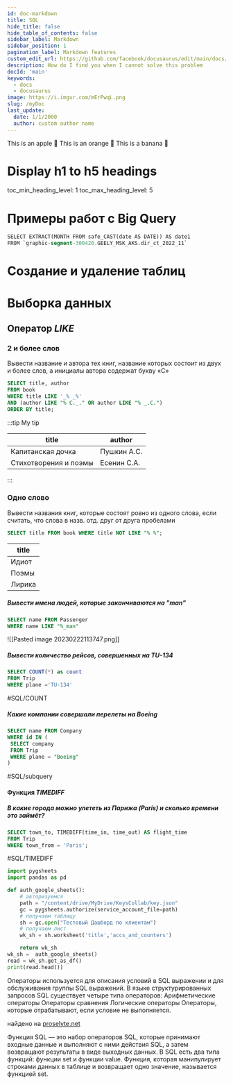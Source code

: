 ```yaml
---
id: doc-markdown
title: SQL
hide_title: false
hide_table_of_contents: false
sidebar_label: Markdown
sidebar_position: 1
pagination_label: Markdown features
custom_edit_url: https://github.com/facebook/docusaurus/edit/main/docs/api-doc-markdown.md
description: How do I find you when I cannot solve this problem
docId: 'main'
keywords:
  - docs
  - docusaurus
image: https://i.imgur.com/mErPwqL.png
slug: /myDoc
last_update:
  date: 1/1/2000
  author: custom author name
---
```


<Tabs>
  <TabItem value="apple" label="Apple" default>
    This is an apple 🍎
  </TabItem>
  <TabItem value="orange" label="Orange">
    This is an orange 🍊
  </TabItem>
  <TabItem value="banana" label="Banana">
    This is a banana 🍌
  </TabItem>
</Tabs>

# Display h1 to h5 headings
toc_min_heading_level: 1
toc_max_heading_level: 5

# Примеры работ с Big Query

```sql title="/src/components/HelloCodeTitle.js"
SELECT EXTRACT(MONTH FROM safe_CAST(date AS DATE)) AS date1
FROM `graphic-segment-300420.GEELY_MSK_AKS.dir_ct_2022_11`
```
# Создание и удаление таблиц
# Выборка данных

## Оператор _LIKE_  
### 2 и более слов
Вывести название и автора тех книг, название которых состоит из двух и более слов, а инициалы автора содержат букву «С»
```sql title="/src/components/HelloCodeTitle.js"
SELECT title, author  
FROM book  
WHERE title LIKE '_% _%'  
AND (author LIKE "% С._." OR author LIKE "% _.С.")  
ORDER BY title;  
```
:::tip My tip

| title                 | author      |
| --------------------- | ----------- |
| Капитанская дочка     | Пушкин А.С. |
| Стихотворения и поэмы | Есенин С.А. |
:::

### Одно слово
Вывести названия книг, которые состоят ровно из одного слова, если считать, что слова в назв. отд. друг от друга пробелами
```sql title="/src/components/HelloCodeTitle.js"
SELECT title FROM book WHERE title NOT LIKE "% %";  
```


| title  |
| ------ |
| Идиот  |
| Поэмы  |
| Лирика |

##### Вывести имена людей, которые заканчиваются на "man"
```SQL  
SELECT name FROM Passenger
WHERE name LIKE "%_man"
```
![[Pasted image 20230222113747.png]]
##### Вывести количество рейсов, совершенных на TU-134
```SQL 
SELECT COUNT(*) as count
FROM Trip
WHERE plane ='TU-134'
```
#SQL/COUNT
##### Какие компании совершали перелеты на Boeing
```SQL 
SELECT name FROM Company
WHERE id IN (
 SELECT company
 FROM Trip
 WHERE plane = "Boeing"
)
```
#SQL/subquery


#### Функция _TIMEDIFF_  
##### В какие города можно улететь из Парижа (Paris) и сколько времени это займёт?
```SQL
SELECT town_to, TIMEDIFF(time_in, time_out) AS flight_time
FROM Trip
WHERE town_from = 'Paris';
```
#SQL/TIMEDIFF 


```python title="Get sheet as df"
import pygsheets
import pandas as pd

def auth_google_sheets():
    # авторизуемся
    path = "/content/drive/MyDrive/KeysCollab/key.json"
    gc = pygsheets.authorize(service_account_file=path)
    # получаем таблицу
    sh = gc.open("Тестовый Дашборд по клиентам")
    # получаем лист
    wk_sh = sh.worksheet('title','accs_and_counters')

    return wk_sh
wk_sh =  auth_google_sheets()
read = wk_sh.get_as_df()
print(read.head())
```



Операторы используется для описания условий в SQL выражении и для обслуживания группы SQL выражений. В языке структурированных запросов SQL существует четыре типа операторов: Арифметические операторы Операторы сравнения Логические операторы Операторы, которые отрабатывают, если условие не выполняется.

найдено на [proselyte.net](https://proselyte.net/tutorials/sql/sql-operators/)

Функция SQL — это набор операторов SQL, которые принимают входные данные и выполняют с ними действия SQL, а затем возвращают результаты в виде выходных данных. В SQL есть два типа функций: функции set и функции value. Функция, которая манипулирует строками данных в таблице и возвращает одно значение, называется функцией set.
